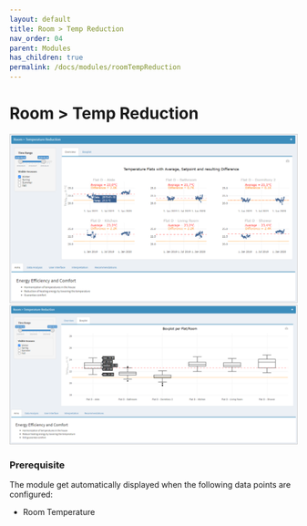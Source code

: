 ```yaml
---
layout: default
title: Room > Temp Reduction
nav_order: 04
parent: Modules
has_children: true
permalink: /docs/modules/roomTempReduction
---
```


# Room > Temp Reduction

<img src="https://raw.githubusercontent.com/hslu-ige-laes/lcm/master/docs/assets/images/roomTempReduction_00.PNG" style="border:1px solid lightgrey"/>

<img src="https://raw.githubusercontent.com/hslu-ige-laes/lcm/master/docs/assets/images/roomTempReduction_05.PNG" style="border:1px solid lightgrey"/>

### Prerequisite
The module get automatically displayed when the following data points are configured:
- Room Temperature